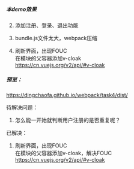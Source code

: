##### 本demo效果

2. 添加注册、登录、退出功能

3. bundle.js文件太大，webpack压缩

4. 刷新界面，出现FOUC  
在模块的父容器添加v-cloak   
https://cn.vuejs.org/v2/api/#v-cloak

##### 预览：  
https://dingchaofa.github.io/webpack/task4/dist/

待解决问题：
1. 怎么能一开始就判断用户注册的是否重复呢？

已解决：  
1. 刷新界面，出现FOUC  
在模块的父容器添加v-cloak，解决FOUC     
https://cn.vuejs.org/v2/api/#v-cloak